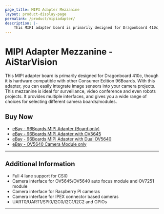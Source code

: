 ```yaml
---
page_title: MIPI Adapter Mezzanine
layout: product-display-page
permalink: /product/mipiadapter/
description: |-
    This MIPI adapter board is primarily designed for Dragonboard 410c, though it is hardware compatible with other Consumer Edition 96Boards. With this adapter, you can easily integrate image sensors into your camera projects. This mezzanine is ideal for surveillance, video conference and even robots projects. It provides multiple interfaces, and gives you a wide range of choices for selecting different camera boards/modules.
---
```

# MIPI Adapter Mezzanine - AiStarVision

This MIPI adapter board is primarily designed for Dragonboard 410c, though it is hardware compatible with other Consumer Edition 96Boards. With this adapter, you can easily  integrate image sensors into your camera projects. This mezzanine is ideal for
surveillance, video conference and even robots projects. It provides multiple interfaces, and gives you a wide range of choices for selecting different camera boards/modules.

## Buy Now

- [eBay - 96Boards MIPI Adapter (Board only)](http://www.ebay.com/itm/96Boards-MIPI-Adapter-/252900099832?hash=item3ae20546f8:g:w1MAAOSw03lY5Aaf)
- [eBay - 96Boards MIPI Adapter with OV5645](http://www.ebay.com/itm/96Boards-MIPI-Adapter-with-OV5645-auto-focus-module-/252956476095?hash=item3ae56182bf:g:8z4AAOSwA29Y30WD)
- [eBay - 96Boards MIPI Adapter with Dual OV5640](http://www.ebay.com/itm/96Boards-MIPI-Adapter-with-Dual-OV5640-/252928072406?hash=item3ae3b01ad6:g:O7kAAOSwTM5Y4frc)
- [eBay - OV5640 Camera Module only](http://www.ebay.com/itm/OV5645-auto-focus-module/252956491650)

***

## Additional Information

- Full 4 lane support for CSI0
- Camera interface for OV5645/OV5640 auto focus module and OV7251 module
- Camera interface for Raspberry PI cameras
- Camera interface for IPEX connector based cameras
- UART0/UART1/SPI0/I2C0/I2C1/I2C2 and GPIOs

***
